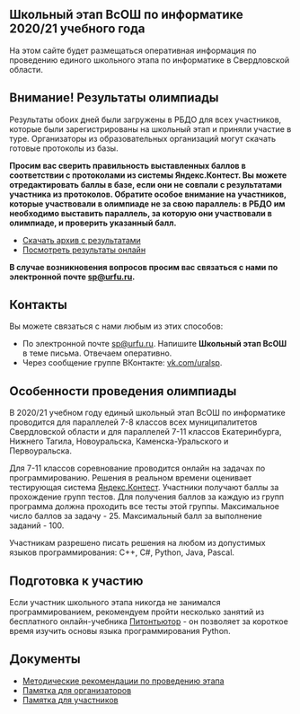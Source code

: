 ## Школьный этап ВсОШ по информатике 2020/21 учебного года

На этом сайте будет размещаться оперативная информация по проведению единого школьного этапа по информатике в Свердловской области.

## Внимание! Результаты олимпиады

Результаты обоих дней были загружены в РБДО для всех участников, которые были зарегистрированы на школьный этап и приняли участие в туре.
Организаторы из образовательных организаций могут скачать готовые протоколы из базы.

**Просим вас сверить правильность выставленных баллов в соответствии с протоколами из системы Яндекс.Контест. Вы можете отредактировать баллы
в базе, если они не совпали с результатами участника из протоколов. Обратите особое внимание на участников, которые участвовали в олимпиаде не
за свою параллель: в РБДО им необходимо выставить параллель, за которую они участвовали в олимпиаде, и проверить указанный балл.**

- [Скачать архив с результатами](https://github.com/alexbagirov/VsOSH-2020/raw/gh-pages/results.zip)
- [Посмотреть результаты онлайн](https://drive.google.com/drive/folders/1T4AB-24rYmmxEGYzxOpmBpF2xkeVQ9TQ?usp=sharing)

**В случае возникновения вопросов просим вас связаться с нами по электронной почте [sp@urfu.ru](mailto:sp@urfu.ru).**

## Контакты

Вы можете связаться с нами любым из этих способов:

- По электронной почте [sp@urfu.ru](mailto:sp@urfu.ru). Напишите **Школьный этап ВсОШ** в теме письма. Отвечаем оперативно.
- Через сообщение группе ВКонтакте: [vk.com/uralsp](vk.com/uralsp).

## Особенности проведения олимпиады

В 2020/21 учебном году единый школьный этап ВсОШ по информатике проводится для параллелей 7-8 классов всех муниципалитетов Свердловской области и для параллелей 7-11 классов Екатеринбурга, Нижнего Тагила, Новоуральска, Каменска-Уральского и Первоуральска.

Для 7-11 классов соревнование проводится онлайн на задачах по программированию. Решения в реальном времени оценивает тестирующая система [Яндекс.Контест](https://contest.yandex.ru). Участники получают баллы за прохождение групп тестов. Для получения баллов за каждую из групп программа должна проходить все тесты этой группы. Максимальное число баллов за задачу - 25. Максимальный балл за выполнение заданий - 100.

Участникам разрешено писать решения на любом из допустимых языков программирования: C++, C#, Python, Java, Pascal.

## Подготовка к участию

Если участник школьного этапа никогда не занимался программированием, рекомендуем пройти несколько занятий из бесплатного онлайн-учебника [Питонтьютор](https://pythontutor.ru) - он позволяет за короткое время изучить основы языка программирования Python.

## Документы

* [Методические рекомендации по проведению этапа](https://github.com/alexbagirov/roi-svx-school-2020/raw/gh-pages/method_recommendations.pdf)
* [Памятка для организаторов](https://docs.google.com/document/d/1vz380WiW112YVmbTJjWZjO0B5OYD8QjJxCG4pkmCpcI/edit)
* [Памятка для участников](https://docs.google.com/document/d/1Wzfod84aU-GpVGUFJdvARhkQ8LLx-w5kMxOQhFxdhjI/edit)
